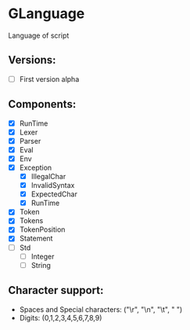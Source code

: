 # GLanguage
Language of script

## Versions:
- [ ] First version alpha

## Components:
- [x] RunTime
- [x] Lexer
- [x] Parser
- [x] Eval
- [x] Env
- [x] Exception 
  - [x] IllegalChar
  - [x] InvalidSyntax
  - [x] ExpectedChar
  - [x] RunTime
- [x] Token
- [x] Tokens
- [x] TokenPosition
- [x] Statement
- [ ] Std
  - [ ] Integer
  - [ ] String

## Character support:
- Spaces and Special characters: ("\r", "\n", "\t", " ")
- Digits: (0,1,2,3,4,5,6,7,8,9)
